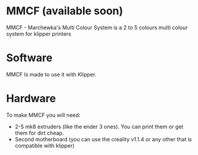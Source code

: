 # MMCF (available soon)
MMCF - Marchewka's Multi Colour System is a 2 to 5 colours multi colour system for klipper printers
# Software
MMCF Is made to use it with Klipper.
# Hardware
To make MMCF you will need: 
 - 2-5 mk8 extruders (like the ender 3 ones). You can print them or get them for dirt cheap.
 - Second motherboard (you can use the creality v1.1.4 or any other that is compatible with klipper) 

